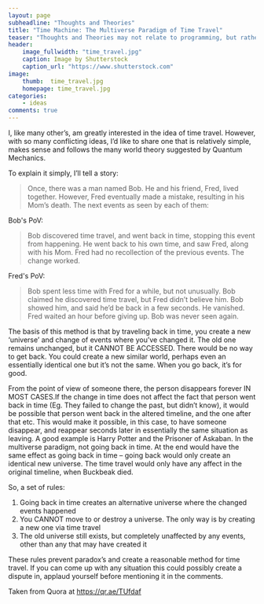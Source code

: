 ```yaml
---
layout: page
subheadline: "Thoughts and Theories"
title: "Time Machine: The Multiverse Paradigm of Time Travel"
teaser: "Thoughts and Theories may not relate to programming, but rather a process of considering an idea. This could be anything - for this one, a structured idea of how time travel can work with paradoxes"
header:
    image_fullwidth: "time_travel.jpg"
    caption: Image by Shutterstock
    caption_url: "https://www.shutterstock.com"
image:
    thumb:  time_travel.jpg
    homepage: time_travel.jpg
categories:
    - ideas
comments: true
---
```

I, like many other’s, am greatly interested in the idea of time travel. However, with so many conflicting ideas, I’d like to share one that is relatively simple, makes sense and follows the many world theory suggested by Quantum Mechanics.
<!--more-->

To explain it simply, I’ll tell a story:

> Once, there was a man named Bob. He and his friend, Fred, lived together. However, Fred eventually made a mistake, resulting in his Mom’s death.
> The next events as seen by each of them:

Bob's PoV:
> Bob discovered time travel, and went back in time, stopping this event from happening. He went back to his own time, and saw Fred, along with his Mom. Fred had no recollection of the previous events. The change worked.

Fred's PoV:
> Bob spent less time with Fred for a while, but not unusually. Bob claimed he discovered time travel, but Fred didn’t believe him. Bob showed him, and said he’d be back in a few seconds. He vanished. Fred waited an hour before giving up. Bob was never seen again.

The basis of this method is that by traveling back in time, you create a new ‘universe’ and change of events where you’ve changed it. The old one remains unchanged, but it CANNOT BE ACCESSED. There would be no way to get back. You could create a new similar world, perhaps even an essentially identical one but it’s not the same. When you go back, it’s for good.

From the point of view of someone there, the person disappears forever IN MOST CASES.If the change in time does not affect the fact that person went back in time (Eg. They failed to change the past, but didn’t know), it would be possible that person went back in the altered timeline, and the one after that etc. This would make it possible, in this case, to have someone disappear, and reappear seconds later in essentially the same situation as leaving. A good example is Harry Potter and the Prisoner of Askaban. In the multiverse paradigm, not going back in time. At the end would have the same effect as going back in time – going back would only create an identical new universe. The time travel would only have any affect in the original timeline, when Buckbeak died.

So, a set of rules:
1. Going back in time creates an alternative universe where the changed events happened
2. You CANNOT move to or destroy a universe. The only way is by creating a new one via time travel
3. The old universe still exists, but completely unaffected by any events, other than any that may have created it

These rules prevent paradox’s and create a reasonable method for time travel. If you can come up with any situation this could possibly create a dispute in, applaud yourself before mentioning it in the comments.

Taken from Quora at https://qr.ae/TUfdaf